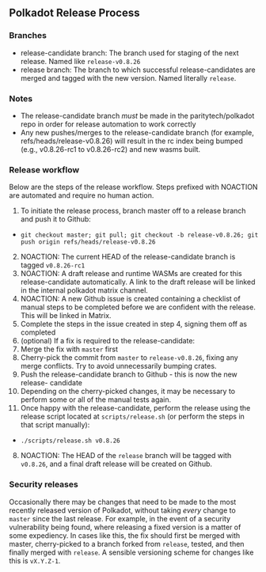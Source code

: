 Polkadot Release Process
------------------------

### Branches
* release-candidate branch: The branch used for staging of the next release.
  Named like `release-v0.8.26`
* release branch: The branch to which successful release-candidates are merged
  and tagged with the new version. Named literally `release`.

### Notes
* The release-candidate branch *must* be made in the paritytech/polkadot repo in
order for release automation to work correctly
* Any new pushes/merges to the release-candidate branch (for example,
refs/heads/release-v0.8.26) will result in the rc index being bumped (e.g., v0.8.26-rc1
to v0.8.26-rc2) and new wasms built.

### Release workflow

Below are the steps of the release workflow. Steps prefixed with NOACTION are
automated and require no human action.

1. To initiate the release process, branch master off to a release branch and push it to Github:
  - `git checkout master; git pull; git checkout -b release-v0.8.26; git push origin refs/heads/release-v0.8.26`
2. NOACTION: The current HEAD of the release-candidate branch is tagged `v0.8.26-rc1`
3. NOACTION: A draft release and runtime WASMs are created for this
  release-candidate automatically. A link to the draft release will be linked in
  the internal polkadot matrix channel.
4. NOACTION: A new Github issue is created containing a checklist of manual
  steps to be completed before we are confident with the release. This will be
  linked in Matrix.
5. Complete the steps in the issue created in step 4, signing them off as
  completed
6. (optional) If a fix is required to the release-candidate:
  1. Merge the fix with `master` first
  2. Cherry-pick the commit from `master` to `release-v0.8.26`, fixing any
  merge conflicts. Try to avoid unnecessarily bumping crates.
  3. Push the release-candidate branch to Github - this is now the new release-
  candidate
  4. Depending on the cherry-picked changes, it may be necessary to perform some
  or all of the manual tests again.
7. Once happy with the release-candidate, perform the release using the release
  script located at `scripts/release.sh` (or perform the steps in that script
  manually):
  - `./scripts/release.sh v0.8.26`
8. NOACTION: The HEAD of the `release` branch will be tagged with `v0.8.26`,
  and a final draft release will be created on Github.

### Security releases

Occasionally there may be changes that need to be made to the most recently
released version of Polkadot, without taking *every* change to `master` since
the last release. For example, in the event of a security vulnerability being
found, where releasing a fixed version is a matter of some expediency. In cases
like this, the fix should first be merged with master, cherry-picked to a branch
forked from `release`, tested, and then finally merged with `release`. A
sensible versioning scheme for changes like this is `vX.Y.Z-1`.
